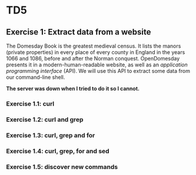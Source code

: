 # TD5
## Exercise 1: Extract data from a website
The Domesday Book is the greatest medieval census. It lists the manors (private properties) in every place of every county in England in the years 1066 and 1086, before and after the Norman conquest. OpenDomesday presents it in a modern-human-readable website, as well as an *application programming interface* (API). We will use this API to extract some data from our command-line shell.

**The server was down when I tried to do it so I cannot.**

### Exercise 1.1: curl

### Exercise 1.2: curl and grep

### Exercise 1.3: curl, grep and for

### Exercise 1.4: curl, grep, for and sed

### Exercise 1.5: discover new commands
